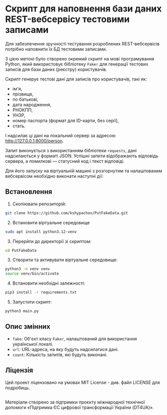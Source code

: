 # Скрипт для наповнення бази даних REST-вебсервісу тестовими записами

Для забезпечення зручності тестування розроблених REST-вебсервісів потрібно наповнити їх БД тестовими записами.

З цією метою було створено окремий скрипт на мові програмування Python, який використовує бібліотеку `Faker` для генерації тестових записів для бази даних (реєстру) користувачів.

Скрипт генерує тестові дані для записів про користувачів, такі як:

- ім'я, 
-  прізвище, 
-  по батькові, 
-  дата народження, 
-  РНОКПП, 
-  УНЗР, 
-  номер паспорта (формат для ID-карти, без серії),
-  стать.

І надсилає ці дані на локальний сервер за адресою http://127.0.0.1:8000/person.

Запит виконується з використанням бібліотеки `requests`, дані надсилаються у форматі JSON. Успішні запити відображають відповідь сервера, а помилкові — статусний код і текст відповіді.

Для його запуску на віртуальній машині з розгорнутим та налаштованим вебсервісом необхідно виконати наступні дії:

## Встановлення

1.  Скопіювати репозиторій:

```bash
git clone https://github.com/kshypachov/PutFakeData.git
```

2. Встановити віртуальне середовище
 
```bash 
sudo apt install python3.12-venv
```

3. Перерйти до директорії зі скриптом:

```bash
cd PutFakeData
```

3. Створити та активувати віртуальне середовище:

```bash
python3 -m venv venv
source venv/bin/activate
```

4. Встановити необхідні залежності:

```bash
pip3 install -r requirements.txt
```
5. Запустити скрипт:
```bash
python3 main.py
```

## Опис змінних

- `fake`: Об'єкт класу `Faker`, налаштований для використання української локалі.
- `url`: URL-адреса, на яку будуть надсилатися дані.
- `count`: Кількість запитів, які будуть виконані.


## Ліцензія

Цей проект ліцензовано на умовах MIT License - див. файл LICENSE для подробиць.

##
Матеріали створено за підтримки проєкту міжнародної технічної допомоги «Підтримка ЄС цифрової трансформації України (DT4UA)».
